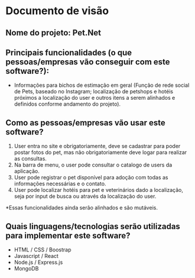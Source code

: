 # Documento de visão

## Nome do projeto: Pet.Net

## Principais funcionalidades (o que pessoas/empresas vão conseguir com este software?):

* Informações para bichos de estimação em geral (Função de rede social de Pets, baseado no Instagram; localização de petshops e hotéis próximos a localização do user e outros itens a serem alinhados e definidos conforme andamento do projeto).

## Como as pessoas/empresas vão usar este software?

1. User entra no site e obrigatoriamente, deve se cadastrar para poder postar fotos do pet, mas não obrigatoriamente deve logar para realizar as consultas.
2. Na barra de menu, o user pode consultar o catalogo de users da aplicação.
3. User pode registrar o pet disponível para adoção com todas as informações necessárias e o contato.
4. User pode localizar hotéis para pet e veterinários dado a localização, seja por input de busca ou através da localização do user.

*Essas funcionalidades ainda serão alinhados e são mutáveis.

## Quais linguagens/tecnologias serão utilizadas para implementar este software?

* HTML / CSS / Boostrap
* Javascript / React
* Node.js / Express.js
* MongoDB
